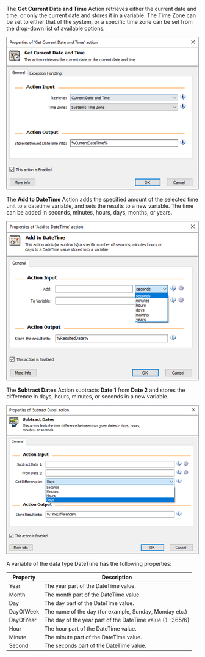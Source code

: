 The **Get Current Date and Time** Action retrieves either the current date and time, or only the current date and stores it in a variable. The Time Zone can be set to either that of the system, or a specific time zone can be set from the drop-down list of available options.

![get current date and time action properties](..\media\get-current-date-and-time-action-properties.png)

The **Add to DateTime** Action adds the specified amount of the selected time unit to a datetime variable, and sets the results to a new variable. The time can be added in seconds, minutes, hours, days, months, or years.

![add to datetime action properties](..\media\add-to-datetime-action-properties.png)

The **Subtract Dates** Action subtracts **Date 1** from **Date 2** and stores the difference in days, hours, minutes, or seconds in a new variable. 

![subtract dates action properties](..\media\subtract-dates-action-properties.png)

A variable of the data type DateTime has the following properties:


|Property  |Description                                               |
|----------|----------------------------------------------------------|
|Year      |The year part of the DateTime value.                      |
|Month     |The month part of the DateTime value.                     |
|Day       |The day part of the DateTime value.                       |
|DayOfWeek |The name of the day (for example, Sunday, Monday etc.)    |
|DayOfYear |The day of the year part of the DateTime value (1-365/6)  |
|Hour      |The hour part of the DateTime value.                      |
|Minute    |The minute part of the DateTime value.                    |
|Second    |The seconds part of the DateTime value.                   |
